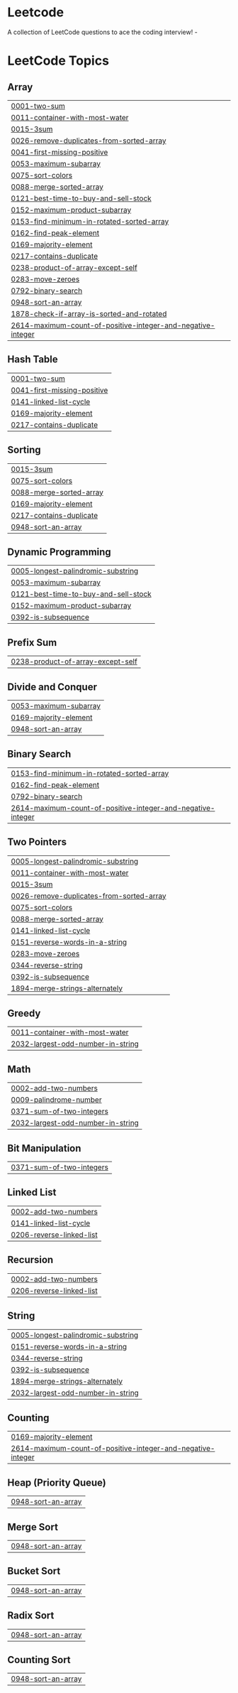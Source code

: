 # Leetcode
A collection of LeetCode questions to ace the coding interview! - 

<!---LeetCode Topics Start-->
# LeetCode Topics
## Array
|  |
| ------- |
| [0001-two-sum](https://github.com/ombade/Leetcode/tree/master/0001-two-sum) |
| [0011-container-with-most-water](https://github.com/ombade/Leetcode/tree/master/0011-container-with-most-water) |
| [0015-3sum](https://github.com/ombade/Leetcode/tree/master/0015-3sum) |
| [0026-remove-duplicates-from-sorted-array](https://github.com/ombade/Leetcode/tree/master/0026-remove-duplicates-from-sorted-array) |
| [0041-first-missing-positive](https://github.com/ombade/Leetcode/tree/master/0041-first-missing-positive) |
| [0053-maximum-subarray](https://github.com/ombade/Leetcode/tree/master/0053-maximum-subarray) |
| [0075-sort-colors](https://github.com/ombade/Leetcode/tree/master/0075-sort-colors) |
| [0088-merge-sorted-array](https://github.com/ombade/Leetcode/tree/master/0088-merge-sorted-array) |
| [0121-best-time-to-buy-and-sell-stock](https://github.com/ombade/Leetcode/tree/master/0121-best-time-to-buy-and-sell-stock) |
| [0152-maximum-product-subarray](https://github.com/ombade/Leetcode/tree/master/0152-maximum-product-subarray) |
| [0153-find-minimum-in-rotated-sorted-array](https://github.com/ombade/Leetcode/tree/master/0153-find-minimum-in-rotated-sorted-array) |
| [0162-find-peak-element](https://github.com/ombade/Leetcode/tree/master/0162-find-peak-element) |
| [0169-majority-element](https://github.com/ombade/Leetcode/tree/master/0169-majority-element) |
| [0217-contains-duplicate](https://github.com/ombade/Leetcode/tree/master/0217-contains-duplicate) |
| [0238-product-of-array-except-self](https://github.com/ombade/Leetcode/tree/master/0238-product-of-array-except-self) |
| [0283-move-zeroes](https://github.com/ombade/Leetcode/tree/master/0283-move-zeroes) |
| [0792-binary-search](https://github.com/ombade/Leetcode/tree/master/0792-binary-search) |
| [0948-sort-an-array](https://github.com/ombade/Leetcode/tree/master/0948-sort-an-array) |
| [1878-check-if-array-is-sorted-and-rotated](https://github.com/ombade/Leetcode/tree/master/1878-check-if-array-is-sorted-and-rotated) |
| [2614-maximum-count-of-positive-integer-and-negative-integer](https://github.com/ombade/Leetcode/tree/master/2614-maximum-count-of-positive-integer-and-negative-integer) |
## Hash Table
|  |
| ------- |
| [0001-two-sum](https://github.com/ombade/Leetcode/tree/master/0001-two-sum) |
| [0041-first-missing-positive](https://github.com/ombade/Leetcode/tree/master/0041-first-missing-positive) |
| [0141-linked-list-cycle](https://github.com/ombade/Leetcode/tree/master/0141-linked-list-cycle) |
| [0169-majority-element](https://github.com/ombade/Leetcode/tree/master/0169-majority-element) |
| [0217-contains-duplicate](https://github.com/ombade/Leetcode/tree/master/0217-contains-duplicate) |
## Sorting
|  |
| ------- |
| [0015-3sum](https://github.com/ombade/Leetcode/tree/master/0015-3sum) |
| [0075-sort-colors](https://github.com/ombade/Leetcode/tree/master/0075-sort-colors) |
| [0088-merge-sorted-array](https://github.com/ombade/Leetcode/tree/master/0088-merge-sorted-array) |
| [0169-majority-element](https://github.com/ombade/Leetcode/tree/master/0169-majority-element) |
| [0217-contains-duplicate](https://github.com/ombade/Leetcode/tree/master/0217-contains-duplicate) |
| [0948-sort-an-array](https://github.com/ombade/Leetcode/tree/master/0948-sort-an-array) |
## Dynamic Programming
|  |
| ------- |
| [0005-longest-palindromic-substring](https://github.com/ombade/Leetcode/tree/master/0005-longest-palindromic-substring) |
| [0053-maximum-subarray](https://github.com/ombade/Leetcode/tree/master/0053-maximum-subarray) |
| [0121-best-time-to-buy-and-sell-stock](https://github.com/ombade/Leetcode/tree/master/0121-best-time-to-buy-and-sell-stock) |
| [0152-maximum-product-subarray](https://github.com/ombade/Leetcode/tree/master/0152-maximum-product-subarray) |
| [0392-is-subsequence](https://github.com/ombade/Leetcode/tree/master/0392-is-subsequence) |
## Prefix Sum
|  |
| ------- |
| [0238-product-of-array-except-self](https://github.com/ombade/Leetcode/tree/master/0238-product-of-array-except-self) |
## Divide and Conquer
|  |
| ------- |
| [0053-maximum-subarray](https://github.com/ombade/Leetcode/tree/master/0053-maximum-subarray) |
| [0169-majority-element](https://github.com/ombade/Leetcode/tree/master/0169-majority-element) |
| [0948-sort-an-array](https://github.com/ombade/Leetcode/tree/master/0948-sort-an-array) |
## Binary Search
|  |
| ------- |
| [0153-find-minimum-in-rotated-sorted-array](https://github.com/ombade/Leetcode/tree/master/0153-find-minimum-in-rotated-sorted-array) |
| [0162-find-peak-element](https://github.com/ombade/Leetcode/tree/master/0162-find-peak-element) |
| [0792-binary-search](https://github.com/ombade/Leetcode/tree/master/0792-binary-search) |
| [2614-maximum-count-of-positive-integer-and-negative-integer](https://github.com/ombade/Leetcode/tree/master/2614-maximum-count-of-positive-integer-and-negative-integer) |
## Two Pointers
|  |
| ------- |
| [0005-longest-palindromic-substring](https://github.com/ombade/Leetcode/tree/master/0005-longest-palindromic-substring) |
| [0011-container-with-most-water](https://github.com/ombade/Leetcode/tree/master/0011-container-with-most-water) |
| [0015-3sum](https://github.com/ombade/Leetcode/tree/master/0015-3sum) |
| [0026-remove-duplicates-from-sorted-array](https://github.com/ombade/Leetcode/tree/master/0026-remove-duplicates-from-sorted-array) |
| [0075-sort-colors](https://github.com/ombade/Leetcode/tree/master/0075-sort-colors) |
| [0088-merge-sorted-array](https://github.com/ombade/Leetcode/tree/master/0088-merge-sorted-array) |
| [0141-linked-list-cycle](https://github.com/ombade/Leetcode/tree/master/0141-linked-list-cycle) |
| [0151-reverse-words-in-a-string](https://github.com/ombade/Leetcode/tree/master/0151-reverse-words-in-a-string) |
| [0283-move-zeroes](https://github.com/ombade/Leetcode/tree/master/0283-move-zeroes) |
| [0344-reverse-string](https://github.com/ombade/Leetcode/tree/master/0344-reverse-string) |
| [0392-is-subsequence](https://github.com/ombade/Leetcode/tree/master/0392-is-subsequence) |
| [1894-merge-strings-alternately](https://github.com/ombade/Leetcode/tree/master/1894-merge-strings-alternately) |
## Greedy
|  |
| ------- |
| [0011-container-with-most-water](https://github.com/ombade/Leetcode/tree/master/0011-container-with-most-water) |
| [2032-largest-odd-number-in-string](https://github.com/ombade/Leetcode/tree/master/2032-largest-odd-number-in-string) |
## Math
|  |
| ------- |
| [0002-add-two-numbers](https://github.com/ombade/Leetcode/tree/master/0002-add-two-numbers) |
| [0009-palindrome-number](https://github.com/ombade/Leetcode/tree/master/0009-palindrome-number) |
| [0371-sum-of-two-integers](https://github.com/ombade/Leetcode/tree/master/0371-sum-of-two-integers) |
| [2032-largest-odd-number-in-string](https://github.com/ombade/Leetcode/tree/master/2032-largest-odd-number-in-string) |
## Bit Manipulation
|  |
| ------- |
| [0371-sum-of-two-integers](https://github.com/ombade/Leetcode/tree/master/0371-sum-of-two-integers) |
## Linked List
|  |
| ------- |
| [0002-add-two-numbers](https://github.com/ombade/Leetcode/tree/master/0002-add-two-numbers) |
| [0141-linked-list-cycle](https://github.com/ombade/Leetcode/tree/master/0141-linked-list-cycle) |
| [0206-reverse-linked-list](https://github.com/ombade/Leetcode/tree/master/0206-reverse-linked-list) |
## Recursion
|  |
| ------- |
| [0002-add-two-numbers](https://github.com/ombade/Leetcode/tree/master/0002-add-two-numbers) |
| [0206-reverse-linked-list](https://github.com/ombade/Leetcode/tree/master/0206-reverse-linked-list) |
## String
|  |
| ------- |
| [0005-longest-palindromic-substring](https://github.com/ombade/Leetcode/tree/master/0005-longest-palindromic-substring) |
| [0151-reverse-words-in-a-string](https://github.com/ombade/Leetcode/tree/master/0151-reverse-words-in-a-string) |
| [0344-reverse-string](https://github.com/ombade/Leetcode/tree/master/0344-reverse-string) |
| [0392-is-subsequence](https://github.com/ombade/Leetcode/tree/master/0392-is-subsequence) |
| [1894-merge-strings-alternately](https://github.com/ombade/Leetcode/tree/master/1894-merge-strings-alternately) |
| [2032-largest-odd-number-in-string](https://github.com/ombade/Leetcode/tree/master/2032-largest-odd-number-in-string) |
## Counting
|  |
| ------- |
| [0169-majority-element](https://github.com/ombade/Leetcode/tree/master/0169-majority-element) |
| [2614-maximum-count-of-positive-integer-and-negative-integer](https://github.com/ombade/Leetcode/tree/master/2614-maximum-count-of-positive-integer-and-negative-integer) |
## Heap (Priority Queue)
|  |
| ------- |
| [0948-sort-an-array](https://github.com/ombade/Leetcode/tree/master/0948-sort-an-array) |
## Merge Sort
|  |
| ------- |
| [0948-sort-an-array](https://github.com/ombade/Leetcode/tree/master/0948-sort-an-array) |
## Bucket Sort
|  |
| ------- |
| [0948-sort-an-array](https://github.com/ombade/Leetcode/tree/master/0948-sort-an-array) |
## Radix Sort
|  |
| ------- |
| [0948-sort-an-array](https://github.com/ombade/Leetcode/tree/master/0948-sort-an-array) |
## Counting Sort
|  |
| ------- |
| [0948-sort-an-array](https://github.com/ombade/Leetcode/tree/master/0948-sort-an-array) |
<!---LeetCode Topics End-->

